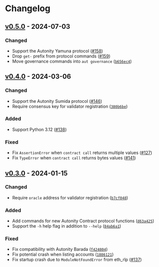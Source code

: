# Changelog

## [v0.5.0] - 2024-07-03

### Changed

- Support the Autonity Yamuna protocol ([#158](https://github.com/autonity/aut/pull/158))
- Drop `get-` prefix from protocol commands ([#159](https://github.com/autonity/aut/issues/159))
- Move governance commands into `aut governance` ([`b656ec4`](https://github.com/autonity/aut/commit/b656ec4))

## [v0.4.0] - 2024-03-06

### Changed

- Support the Autonity Sumida protocol ([#146](https://github.com/autonity/aut/issues/146))
- Require consensus key for validator registration ([`380b6be`](https://github.com/autonity/aut/commit/380b6be))

### Added

- Support Python 3.12 ([#138](https://github.com/autonity/aut/issues/138))

### Fixed

- Fix `AssertionError` when `contract call` returns multiple values ([#127](https://github.com/autonity/aut/issues/127))
- Fix `TypeError` when `contract call` returns bytes values ([#141](https://github.com/autonity/aut/issues/141))

## [v0.3.0] - 2024-01-15

### Changed

- Require `oracle` address for validator registration ([`b7cf048`](https://github.com/autonity/aut/commit/b7cf048))

### Added

- Add commands for new Autonity Contract protocol functions ([`d63a425`](https://github.com/autonity/aut/commit/d63a425))
- Support the `-h` help flag in addition to `--help` ([`84ab6a1`](https://github.com/autonity/aut/commit/84ab6a1))

### Fixed

- Fix compatibility with Autonity Barada ([`f424804`](https://github.com/autonity/aut/commit/f424804))
- Fix potential crash when listing accounts ([`1886121`](https://github.com/autonity/aut/commit/1886121))
- Fix startup crash due to `ModuleNotFoundError` from eth_rlp ([#137](https://github.com/autonity/aut/issues/137))

[v0.5.0]: https://github.com/autonity/aut/releases/tag/v0.5.0
[v0.4.0]: https://github.com/autonity/aut/releases/tag/v0.4.0
[v0.3.0]: https://github.com/autonity/aut/releases/tag/v0.3.0
